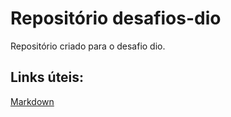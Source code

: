 # Repositório desafios-dio
Repositório criado para o desafio dio.

## Links úteis:
[Markdown](https://www.markdownguide.org/)
